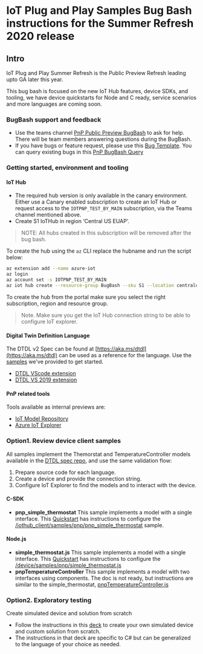 <!-- markdownlint-disable MD033 -->
# IoT Plug and Play Samples Bug Bash instructions for the Summer Refresh 2020 release

## Intro

IoT Plug and Play Summer Refresh is the Public Preview Refresh leading upto GA later this year.

This bug bash is focused on the new IoT Hub features, device SDKs, and tooling, we have device quickstarts for Node and C ready, service scenarios and more languages are coming soon.

### BugBash support and feedback

- Use the teams channel [PnP Public Preview BugBash](https://teams.microsoft.com/l/channel/19%3a0b9d0f166a3d41c69ce90fcca7631962%40thread.skype/PnP%2520Public%2520Preview?groupId=dcc1ac84-f476-4c96-8034-b2d77e54c8bf&tenantId=72f988bf-86f1-41af-91ab-2d7cd011db47) to ask for help. There will be team members answering questions during the BugBash.
- If you have bugs or feature request, please use this [Bug Template](https://msazure.visualstudio.com/One/_workitems/create/Bug?templateId=221e542f-3428-49ba-951b-5ba1dce3f9a9&ownerId=1e65a829-00c0-4dc9-8088-d41678a0d033). You can query existing bugs in this [PnP BugBash Query](https://msazure.visualstudio.com/One/_queries/query-edit/07523176-81f2-4eb3-a795-8a483cd30310/)

### Getting started, environment and tooling

#### IoT Hub

- The required hub version is only available in the canary environment. Either use a Canary enabled subscription to create an IoT Hub or request access to the `IOTPNP_TEST_BY_MAIN` subscription, via the Teams channel mentioned above.
- Create S1 IoTHub in region ‘Central US EUAP’.

>NOTE: All hubs created in this subscription will be removed after the bug bash.

To create the hub using the `az` CLI replace the hubname and run the script below:

```bash
az extension add --name azure-iot
az login
az account set -s IOTPNP_TEST_BY_MAIN
az iot hub create --resource-group BugBash --sku S1 --location centraluseuap --partition-count 4 --name <alias-hub-name>
```

To create the hub from the portal make sure you select the right subscription, region and resource group.

> Note. Make sure you get the IoT Hub connection string to be able to configure IoT explorer.

#### Digital Twin Definition Language

The DTDL v2 Spec can be found at [https://aka.ms/dtdl](https://aka.ms/dtdl) can be used as a reference for the language. Use the [samples](https://github.com/Azure/opendigitaltwins-dtdl/tree/master/DTDL/v2/samples) we've provided to get started.

- [DTDL VScode extension](https://marketplace.visualstudio.com/items?itemName=vsciot-vscode.vscode-dtdl)
- [DTDL VS 2019 extension](https://github.com/microsoft/vs-dtdl-language-support/releases/tag/v0.1.0-rc2)

#### PnP related tools

Tools available as internal previews are:

- [IoT Model Repository](https://canary.iotmodels.trafficmanager.net/)
- [Azure IoT Explorer](https://github.com/YingXue/azure-iot-explorer/releases/tag/PnpSummerRefresh-0707)

### Option1. Review device client samples

All samples implement the Themorstat and TemperatureController models available in the [DTDL spec repo](https://github.com/Azure/opendigitaltwins-dtdl/tree/master/DTDL/v2/samples), and use the same validation flow:

1. Prepare source code for each language.
2. Create a device and provide the connection string.
3. Configure IoT Explorer to find the models and to interact with the device.

#### C-SDK

- **pnp_simple_thermostat** This sample implements a model with a single interface. This [Quickstart](https://review.docs.microsoft.com/azure/iot-pnp/quickstart-connect-device-c?branch=pr-en-us-120981) has instructions to configure the [/iothub_client/samples/pnp/pnp_simple_thermostat](https://github.com/Azure/azure-iot-sdk-c/tree/master/iothub_client/samples/pnp/pnp_simple_thermostat) sample.

#### Node.js

- **simple_thermostat.js** This sample implements a model with a single interface. This [Quickstart](https://review.docs.microsoft.com/azure/iot-pnp/quickstart-service-node?branch=pr-en-us-121718) has instructions to configure the [/device/samples/pnp/simple_thermostat.js](https://github.com/Azure/azure-iot-sdk-node/blob/master/device/samples/pnp/simple_thermostat.js)
- **pnpTemperatureController** This sample implements a model with two interfaces using components. The doc is not ready, but instructions are similar to the simple_thermostat, [pnpTemperatureController.js](https://github.com/Azure/azure-iot-sdk-node/blob/master/device/samples/pnp/pnpTemperatureController.js)

### Option2. Exploratory testing

Create simulated device and solution from scratch

- Follow the instructions in this [deck](https://microsoft.sharepoint.com/:p:/t/PnPCross-TeamCore/EVKSV21fLY1DpsThEe7BpGAB0ICpX9Fjice0YCGS8JWm_A?e=5aYEQ3) to create your own simulated device and custom solution from scratch.
- The instructions in that deck are specific to C# but can be generalized to the language of your choice as needed.

